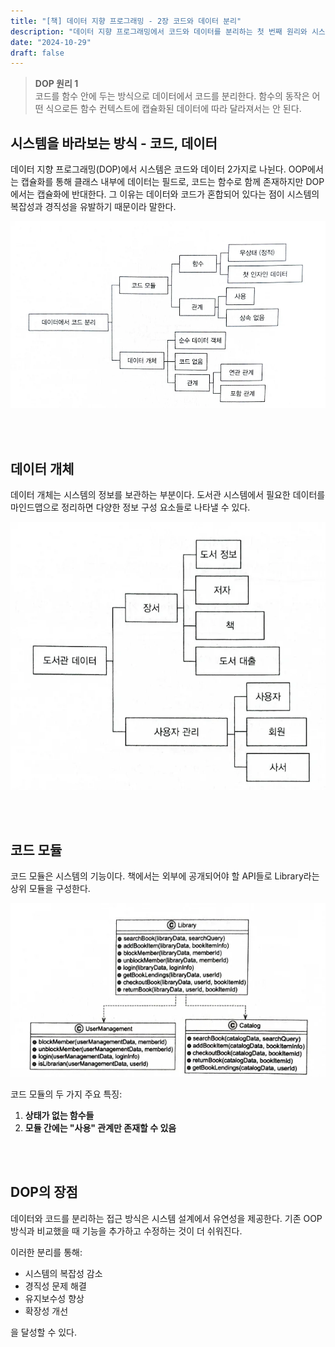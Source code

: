 ```yaml
---
title: "[책] 데이터 지향 프로그래밍 - 2장 코드와 데이터 분리"
description: "데이터 지향 프로그래밍에서 코드와 데이터를 분리하는 첫 번째 원리와 시스템을 바라보는 새로운 관점을 살펴봅니다."
date: "2024-10-29"
draft: false
---
```


> **DOP 원리 1**  
> 코드를 함수 안에 두는 방식으로 데이터에서 코드를 분리한다. 함수의 동작은 어떤 식으로든 함수 컨텍스트에 캡슐화된 데이터에 따라 달라져서는 안 된다.

## 시스템을 바라보는 방식 - 코드, 데이터

데이터 지향 프로그래밍(DOP)에서 시스템은 코드와 데이터 2가지로 나뉜다. OOP에서는 캡슐화를 통해 클래스 내부에 데이터는 필드로, 코드는 함수로 함께 존재하지만 DOP에서는 캡슐화에 반대한다. 그 이유는 데이터와 코드가 혼합되어 있다는 점이 시스템의 복잡성과 경직성을 유발하기 때문이라 말한다.

![객체지향 프로그래밍과 데이터 지향 프로그래밍의 차이점을 보여주는 다이어그램](./diagram-1.webp)

<br></br>

## 데이터 개체

데이터 개체는 시스템의 정보를 보관하는 부분이다. 도서관 시스템에서 필요한 데이터를 마인드맵으로 정리하면 다양한 정보 구성 요소들로 나타낼 수 있다.

![도서관 시스템의 데이터 구성 요소를 보여주는 마인드맵 다이어그램](./diagram-2.webp)

<br></br>

## 코드 모듈

코드 모듈은 시스템의 기능이다. 책에서는 외부에 공개되어야 할 API들로 Library라는 상위 모듈을 구성한다.

![도서관 시스템의 코드 모듈 구조를 보여주는 아키텍처 다이어그램](./diagram-3.webp)

코드 모듈의 두 가지 주요 특징:

1. **상태가 없는 함수들**
2. **모듈 간에는 "사용" 관계만 존재할 수 있음**

<br></br>

## DOP의 장점

데이터와 코드를 분리하는 접근 방식은 시스템 설계에서 유연성을 제공한다. 기존 OOP 방식과 비교했을 때 기능을 추가하고 수정하는 것이 더 쉬워진다.

이러한 분리를 통해:
- 시스템의 복잡성 감소
- 경직성 문제 해결
- 유지보수성 향상
- 확장성 개선

을 달성할 수 있다.